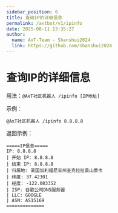 ```yaml
---
sidebar_position: 6
title: 查询IP的详细信息
permalink: /axtbot/v1/ipinfo
date: 2025-08-11 13:35:27
author:
  name: AxT-Team - Shanshui2024
  link: https://github.com/Shanshui2024
---
```


# 查询IP的详细信息

用法：`@AxT社区机器人 /ipinfo [IP地址]`

示例：

```
@AxT社区机器人 /ipinfo 8.8.8.8
```

返回示例：

```
=====IP信息=====
IP: 8.8.8.8
| 开始 IP: 8.8.8.8
| 结束 IP: 8.8.8.8
| 归属地: 美国加利福尼亚州圣克拉拉县山景市
| 纬度: 37.42301
| 经度: -122.083352
| ISP: 谷歌公司DNS服务器
| LLC: GOOGLE
| ASN: AS15169
==============
```